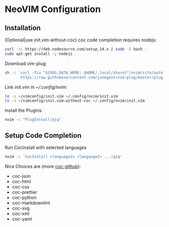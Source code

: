 # NeoVIM Configuration

## Installation

(Optional|use init.vim.without-coc) coc code completion requires nodejs:

```sh
curl -sL https://deb.nodesource.com/setup_14.x | sudo -E bash -
sudo apt-get install -y nodejs
```

Download vim-plug:

```sh
sh -c 'curl -fLo "${XDG_DATA_HOME:-$HOME/.local/share}"/nvim/site/autoload/plug.vim --create-dirs \
       https://raw.githubusercontent.com/junegunn/vim-plug/master/plug.vim'
```

Link _init.vim_ in _~/.config/nvim_:

```sh
ln -s ~/vimconfig/init.vim ~/.config/nvim/init.vim
ln -s ~/vimconfig/init.vim.without-coc ~/.config/nvim/init.vim
```

Install the Plugins:

```sh
nvim -c "PlugInstall|q|q"
```

## Setup Code Completion

Run CocInstall with selected languages

```sh
nvim -c 'CocInstall <language1> <language2> ...|q|q'
```

Nice Choices are (more [coc-github](https://github.com/neoclide/coc.nvim/wiki/Using-coc-extensions)):

- coc-json
- coc-html
- coc-css
- coc-prettier
- coc-python
- coc-markdownlint
- coc-svg
- coc-xml
- coc-yaml

